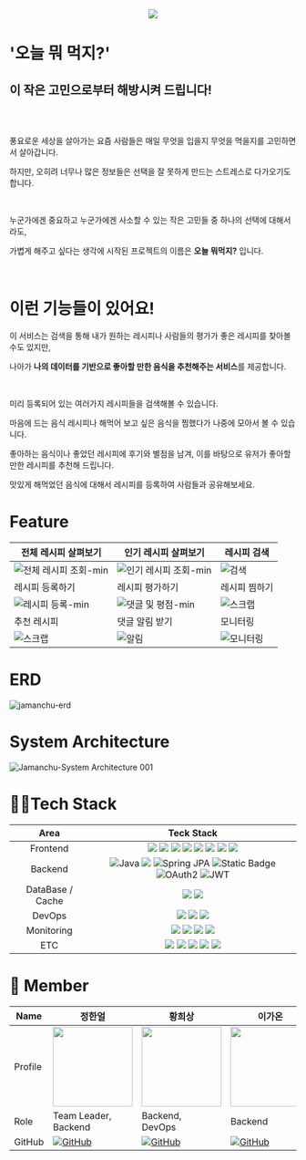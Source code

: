 <div align="center">
  <img src="https://github.com/user-attachments/assets/a2ccf60f-8c67-4bf5-99a7-74e64fe1e562"/>
</div>

<div align="left">
  <h1>'오늘 뭐 먹지?'</h1>
  <h2> 이 작은 고민으로부터 해방시켜 드립니다!</h2>
  <br/><br/>
  <p>풍요로운 세상을 살아가는 요즘 사람들은 매일 무엇을 입을지 무엇을 먹을지를 고민하면서 살아갑니다. </p>
  <p>하지만, 오히려 너무나 많은 정보들은 선택을 잘 못하게 만드는 스트레스로 다가오기도 합니다.</p>
  <br/>
  <p>누군가에겐 중요하고 누군가에겐 사소할 수 있는 작은 고민들 중 하나의 선택에 대해서라도, </p>
  <p>가볍게 해주고 싶다는 생각에 시작된 프로젝트의 이름은 <strong>오늘 뭐먹지?</strong> 입니다.</p>
  <br/>
  <h1>이런 기능들이 있어요!</h1>
  <p>이 서비스는 검색을 통해 내가 원하는 레시피나 사람들의 평가가 좋은 레시피를 찾아볼 수도 있지만,</p>
  <p>나아가 <strong>나의 데이터를 기반으로 좋아할 만한 음식을 추천해주는 서비스</strong>를 제공합니다.</p>
  <br/>
  <p>미리 등록되어 있는  여러가지 레시피들을 검색해볼 수 있습니다.</p>
  <p>마음에 드는 음식 레시피나 해먹어 보고 싶은 음식을 찜했다가 나중에 모아서 볼 수 있습니다.</p>
  <p>좋아하는 음식이나 좋았던 레시피에 후기와 별점을 남겨, 이를 바탕으로 유저가 좋아할 만한 레시피를 추천해 드립니다.</p>
  <p>맛있게 해먹었던 음식에 대해서 레시피를 등록하여 사람들과 공유해보세요.</p>
</div>

# Feature

| 전체 레시피 살펴보기 | 인기 레시피 살펴보기 | 레시피 검색 |
|----------------------|----------------------|------|
| ![전체 레시피 조회-min](https://github.com/user-attachments/assets/98868f2f-a3fe-4224-81db-68d76658ae5a) | ![인기 레시피 조회-min](https://github.com/user-attachments/assets/1f3931e7-b029-4e2c-99a6-cfe982cc6857) | ![검색](https://github.com/user-attachments/assets/195dc7f7-5f67-46d0-81bb-dfb8d9c8b3cc) |
| 레시피 등록하기 | 레시피 평가하기 | 레시피 찜하기 |
| ![레시피 등록-min](https://github.com/user-attachments/assets/75acd73e-d0d7-412c-b9bf-29fe3408c799) | ![댓글 및 평점-min](https://github.com/user-attachments/assets/b7147fd2-055f-4d12-aff4-b9025cf3f9e7) | ![스크랩](https://github.com/user-attachments/assets/45ca10f7-be1d-4c18-b6e5-e9ecab8c62d1) |
| 추천 레시피 | 댓글 알림 받기 | 모니터링 |
| ![스크랩](https://github.com/user-attachments/assets/45ca10f7-be1d-4c18-b6e5-e9ecab8c62d1) | ![알림](https://github.com/user-attachments/assets/92b3458f-4506-4b8b-9ea9-4a1b5c625560) | ![모니터링](https://github.com/user-attachments/assets/90d17d7a-b093-4dd4-bbee-9d858e61b2f0) |

# ERD
![jamanchu-erd](https://github.com/user-attachments/assets/9cefdef3-1f6e-42f5-98e3-d02be66fe339)

# System Architecture
![Jamanchu-System Architecture 001](https://github.com/user-attachments/assets/f2dad54d-19a2-48f1-b27e-8891d242aa53)

# 👩‍💻Tech Stack
|Area|Teck Stack|
|:----:|:-------:|
|Frontend|<img src="https://img.shields.io/badge/react-61DAFB?style=for-the-badge&logo=react&logoColor=white"> <img src="https://img.shields.io/badge/TypeScript-3178C6.svg?style=for-the-badge&logo=TypeScript&logoColor=white"> <img src="https://img.shields.io/badge/Vite-646CFF.svg?&style=for-the-badge&logo=vite&logoColor=white"> <img src="https://img.shields.io/badge/tailwindcss-06B6D4?style=for-the-badge&logo=tailwindcss&logoColor=white"> <img src="https://img.shields.io/badge/Redux-764ABC?style=for-the-badge&amp;logo=Redux&amp;logoColor=white"> <img src="https://img.shields.io/badge/eslint-4B32C3?style=for-the-badge&logo=eslint&logoColor=white"> <img src="https://img.shields.io/badge/prettier-F7B93E?style=for-the-badge&logo=prettier&logoColor=white"> <img src="https://img.shields.io/badge/react_router-CA4245?style=for-the-badge&logo=reactrouter&logoColor=white">|
|Backend|<img src="https://img.shields.io/badge/Java-orange?style=for-the-badge&logo=openjdk&logoColor=white" alt="Java"> <img src="https://img.shields.io/badge/Spring Boot-6DB33F?style=for-the-badge&amp;logo=Spring Boot&amp;logoColor=white"> <img src="https://img.shields.io/badge/Spring%20JPA-brightgreen?style=for-the-badge&logo=spring&logoColor=white" alt="Spring JPA"> <img alt="Static Badge" src="https://img.shields.io/badge/spring%20security-6DB33F?style=for-the-badge&logo=Spring&logoColor=white&color=%236DB33F">  <img src="https://img.shields.io/badge/OAuth2-blueviolet?style=for-the-badge&logo=oauth&logoColor=white" alt="OAuth2"> <img src="https://img.shields.io/badge/JWT-gray?style=for-the-badge&logo=jsonwebtokens&logoColor=white" alt="JWT"> |
|DataBase / Cache| <img src="https://img.shields.io/badge/MySQL-4479A1?style=for-the-badge&logo=MySQL&logoColor=white"> <img src="https://img.shields.io/badge/redis-%23DD0031.svg?style=for-the-badge&logo=redis&logoColor=white">|
|DevOps|<img src="https://img.shields.io/badge/docker-2496ED?style=for-the-badge&logo=docker&logoColor=white"> <img src="https://img.shields.io/badge/nginx-009639?style=for-the-badge&logo=nginx&logoColor=white"> <img src="https://img.shields.io/badge/Jenkins-D24939?style=for-the-badge&logo=Jenkins&logoColor=white">|
|Monitoring|<img src="https://img.shields.io/badge/node_exporter-9FEF00?style=for-the-badge"> <img src="https://img.shields.io/badge/cadvisor-999999?style=for-the-badge"> <img src="https://img.shields.io/badge/grafana-F46800?style=for-the-badge&logo=grafana&logoColor=white"> <img src="https://img.shields.io/badge/prometheus-E6522C?style=for-the-badge&logo=prometheus&logoColor=white"> |
|ETC|<img src="https://img.shields.io/badge/slack-4A154B?style=for-the-badge&logo=slack&logoColor=white"> <img src="https://img.shields.io/badge/notion-000000?style=for-the-badge&logo=notion&logoColor=white"> <img src="https://img.shields.io/badge/figma-F24E1E?style=for-the-badge&logo=figma&logoColor=white"> <img src="https://img.shields.io/badge/postman-FF6C37?style=for-the-badge&logo=postman&logoColor=white"> <img src="https://img.shields.io/badge/swagger-85EA2D?style=for-the-badge&logo=swagger&logoColor=white">|

# 🧞 Member
| Name    | 정한얼 | 황희상 | 이가온 | 김다솔 | 김세훈 |
| ------- | ------ | -------| ------ | ------ | ------ |
| Profile | <img width="140px" src="https://avatars.githubusercontent.com/jungheol"> | <img width="140px" src="https://avatars.githubusercontent.com/Heesane"> | <img width="140px" src="https://avatars.githubusercontent.com/DlrkdhsOff"> | <img width="140px" src="https://avatars.githubusercontent.com/sol2588"> | <img width="140px" src="https://avatars.githubusercontent.com/hunffy"> |
| Role | Team Leader, <br/>Backend | Backend,<br/>DevOps | Backend | Frontend,<br/>Design | FrontEnd,<br/>Design |
| GitHub | [![GitHub](https://img.shields.io/badge/-jungheol-181717?style=for-the-badge&logo=github&logoColor=white)](https://github.com/jungheol) | [![GitHub](https://img.shields.io/badge/-Heesane-181717?style=for-the-badge&logo=github&logoColor=white)](https://github.com/heesane) | [![GitHub](https://img.shields.io/badge/-DlrkdhsOff-181717?style=for-the-badge&logo=github&logoColor=white)](https://github.com/DlrkdhsOff) | [![GitHub](https://img.shields.io/badge/-sol2588-181717?style=for-the-badge&logo=github&logoColor=white)](https://github.com/sol2588) | [![GitHub](https://img.shields.io/badge/-hunffy-181717?style=for-the-badge&logo=github&logoColor=white)](https://github.com/hunffy) |


